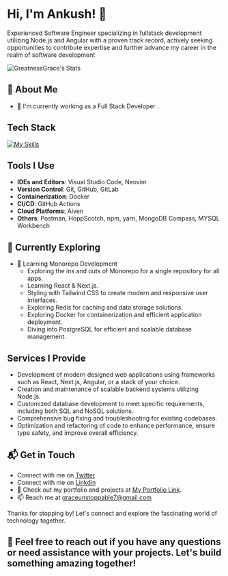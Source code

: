 # Hi, I'm Ankush! 👋

Experienced Software Engineer specializing in fullstack development utilizing Node.js and Angular with a proven track record, actively seeking opportunities to contribute expertise and further advance my career in the realm of software development

<!-- START_SECTION:github-stats -->
![GreatnessGrace's Stats](https://github-readme-stats.vercel.app/api?username=GreatnessGrace&theme=vue-dark&show_icons=true&hide_border=true&count_private=true&include_all_commits=true&hide=stars,issues&custom_title=User's%20Stats&hide_rank=true)
<!-- END_SECTION:github-stats -->


## 🚀 About Me

- 🔭 I'm currently working as a Full Stack Developer .

## Tech Stack
<p align="center">
 
[![My Skills](https://skillicons.dev/icons?i=js,nodejs,ts,express,angular,react,html,css,bootstrap,scss,tailwind,mysql,mongodb,elasticsearch,redis&perline=5)](https://skillicons.dev)

</p>


## Tools I Use

- **IDEs and Editors**: Visual Studio Code, Neovim
- **Version Control**: Git, GitHub, GitLab
- **Containerization**: Docker
- **CI/CD**:  GitHub Actions
- **Cloud Platforms**: Aiven
- **Others**: Postman, HoppScotch, npm, yarn, MongoDB Compass, MYSQL Workbench 
  
## 🌱 Currently Exploring

- 🚀 Learning Monorepo Development 
  - Exploring the ins and outs of Monorepo for a single repository for all apps.
  - Learning React & Next.js.
  - Styling with Tailwind CSS to create modern and responsive user interfaces.
  - Exploring Redis for caching and data storage solutions.
  - Exploring Docker for containerization and efficient application deployment.
  - Diving into PostgreSQL for efficient and scalable database management.

## Services I Provide

- Development of modern designed web applications using frameworks such as React, Next.js, Angular, or a stack of your choice.
- Creation and maintenance of scalable backend systems utilizing Node.js.
- Customized database development to meet specific requirements, including both SQL and NoSQL solutions.
- Comprehensive bug fixing and troubleshooting for existing codebases.
- Optimization and refactoring of code to enhance performance, ensure type safety, and improve overall efficiency.

## 📬 Get in Touch

- Connect with me on [Twitter](https://x.com/GraceAnkush)
- Connect with me on [Linkdin](https://linkedin.com/in/grace777/)
- 💼 Check out my portfolio and projects at [My Portfolio Link](https://63263795748e56241f18cf8b--zippy-kulfi-0bcb40.netlify.app/).
- 📫 Reach me at graceunstoppable7@gmail.com

Thanks for stopping by! Let's connect and explore the fascinating world of technology together. 

## 🚀 Feel free to reach out if you have any questions or need assistance with your projects. Let's build something amazing together!

